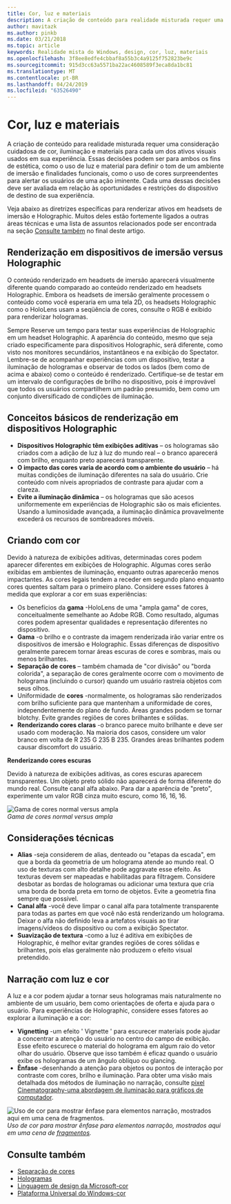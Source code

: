 ```yaml
---
title: Cor, luz e materiais
description: A criação de conteúdo para realidade misturada requer uma consideração cuidadosa de cor, iluminação e materiais para cada um dos ativos visuais usados em sua experiência.
author: mavitazk
ms.author: pinkb
ms.date: 03/21/2018
ms.topic: article
keywords: Realidade mista do Windows, design, cor, luz, materiais
ms.openlocfilehash: 3f8ee8edfe4cbbaf8a55b3c4a9125f752823be9c
ms.sourcegitcommit: 915d3cc63a5571ba22ac4608589f3eca8da1bc81
ms.translationtype: MT
ms.contentlocale: pt-BR
ms.lasthandoff: 04/24/2019
ms.locfileid: "63526490"
---
```

# <a name="color-light-and-materials"></a>Cor, luz e materiais

A criação de conteúdo para realidade misturada requer uma consideração cuidadosa de cor, iluminação e materiais para cada um dos ativos visuais usados em sua experiência. Essas decisões podem ser para ambos os fins de estética, como o uso de luz e material para definir o tom de um ambiente de imersão e finalidades funcionais, como o uso de cores surpreendentes para alertar os usuários de uma ação iminente. Cada uma dessas decisões deve ser avaliada em relação às oportunidades e restrições do dispositivo de destino de sua experiência.

Veja abaixo as diretrizes específicas para renderizar ativos em headsets de imersão e Holographic. Muitos deles estão fortemente ligados a outras áreas técnicas e uma lista de assuntos relacionados pode ser encontrada na seção [Consulte também](color,-light-and-materials.md#see-also) no final deste artigo.

## <a name="rendering-on-immersive-vs-holographic-devices"></a>Renderização em dispositivos de imersão versus Holographic

O conteúdo renderizado em headsets de imersão aparecerá visualmente diferente quando comparado ao conteúdo renderizado em headsets Holographic. Embora os headsets de imersão geralmente processem o conteúdo como você esperaria em uma tela 2D, os headsets Holographic como o HoloLens usam a seqüência de cores, consulte o RGB é exibido para renderizar hologramas.

Sempre Reserve um tempo para testar suas experiências de Holographic em um headset Holographic. A aparência do conteúdo, mesmo que seja criado especificamente para dispositivos Holographic, será diferente, como visto nos monitores secundários, instantâneos e na exibição do Spectator. Lembre-se de acompanhar experiências com um dispositivo, testar a iluminação de hologramas e observar de todos os lados (bem como de acima e abaixo) como o conteúdo é renderizado. Certifique-se de testar em um intervalo de configurações de brilho no dispositivo, pois é improvável que todos os usuários compartilhem um padrão presumido, bem como um conjunto diversificado de condições de iluminação.

## <a name="fundamentals-of-rendering-on-holographic-devices"></a>Conceitos básicos de renderização em dispositivos Holographic
* **Dispositivos Holographic têm exibições aditivas** – os hologramas são criados com a adição de luz à luz do mundo real – o branco aparecerá com brilho, enquanto preto aparecerá transparente.
* **O impacto das cores varia de acordo com o ambiente do usuário** – há muitas condições de iluminação diferentes na sala do usuário. Crie conteúdo com níveis apropriados de contraste para ajudar com a clareza.
* **Evite a iluminação dinâmica** – os hologramas que são acesos uniformemente em experiências de Holographic são os mais eficientes. Usando a luminosidade avançada, a iluminação dinâmica provavelmente excederá os recursos de sombreadores móveis.

## <a name="designing-with-color"></a>Criando com cor

Devido à natureza de exibições aditivas, determinadas cores podem aparecer diferentes em exibições de Holographic. Algumas cores serão exibidas em ambientes de iluminação, enquanto outras aparecerão menos impactantes. As cores legais tendem a receder em segundo plano enquanto cores quentes saltam para o primeiro plano. Considere esses fatores à medida que explorar a cor em suas experiências:
* Os benefícios da **gama** -HoloLens de uma "ampla gama" de cores, conceitualmente semelhante ao Adobe RGB. Como resultado, algumas cores podem apresentar qualidades e representação diferentes no dispositivo.
* **Gama** -o brilho e o contraste da imagem renderizada irão variar entre os dispositivos de imersão e Holographic. Essas diferenças de dispositivo geralmente parecem tornar áreas escuras de cores e sombras, mais ou menos brilhantes.
* **Separação de cores** – também chamada de "cor divisão" ou "borda colorida", a separação de cores geralmente ocorre com o movimento de holograma (incluindo o cursor) quando um usuário rastreia objetos com seus olhos.
* Uniformidade de **cores** -normalmente, os hologramas são renderizados com brilho suficiente para que mantenham a uniformidade de cores, independentemente do plano de fundo. Áreas grandes podem se tornar blotchy. Evite grandes regiões de cores brilhantes e sólidas.
* **Renderizando cores claras** -o branco parece muito brilhante e deve ser usado com moderação. Na maioria dos casos, considere um valor branco em volta de R 235 G 235 B 235. Grandes áreas brilhantes podem causar discomfort do usuário.

**Renderizando cores escuras**

Devido à natureza de exibições aditivas, as cores escuras aparecem transparentes. Um objeto preto sólido não aparecerá de forma diferente do mundo real. Consulte canal alfa abaixo. Para dar a aparência de "preto", experimente um valor RGB cinza muito escuro, como 16, 16, 16.

![Gama de cores normal versus ampla](images/640px-widegamut.png)<br>
*Gama de cores normal versus ampla*

## <a name="technical-considerations"></a>Considerações técnicas
* **Alias** -seja considerem de alias, denteado ou "etapas da escada", em que a borda da geometria de um holograma atende ao mundo real. O uso de texturas com alto detalhe pode aggravate esse efeito. As texturas devem ser mapeadas e habilitadas para filtragem. Considere desbotar as bordas de hologramas ou adicionar uma textura que cria uma borda de borda preta em torno de objetos. Evite a geometria fina sempre que possível.
* **Canal alfa** -você deve limpar o canal alfa para totalmente transparente para todas as partes em que você não está renderizando um holograma. Deixar o alfa não definido leva a artefatos visuais ao tirar imagens/vídeos do dispositivo ou com a exibição Spectator.
* **Suavização de textura** -como a luz é aditiva em exibições de Holographic, é melhor evitar grandes regiões de cores sólidas e brilhantes, pois elas geralmente não produzem o efeito visual pretendido.

## <a name="storytelling-with-light-and-color"></a>Narração com luz e cor

A luz e a cor podem ajudar a tornar seus hologramas mais naturalmente no ambiente de um usuário, bem como orientações de oferta e ajuda para o usuário. Para experiências de Holographic, considere esses fatores ao explorar a iluminação e a cor:
* **Vignetting** -um efeito ' Vignette ' para escurecer materiais pode ajudar a concentrar a atenção do usuário no centro do campo de exibição. Esse efeito escurece o material do holograma em algum raio do vetor olhar do usuário. Observe que isso também é eficaz quando o usuário exibe os hologramas de um ângulo oblíquo ou glancing.
* **Ênfase** -desenhando a atenção para objetos ou pontos de interação por contraste com cores, brilho e iluminação. Para obter uma visão mais detalhada dos métodos de iluminação no narração, consulte [pixel Cinematography-uma abordagem de iluminação para gráficos de computador](http://media.siggraph.org/education/cgsource/Archive/ConfereceCourses/S96/course30.pdf).

![Uso de cor para mostrar ênfase para elementos narração, mostrados aqui em uma cena de fragmentos.](images/640px-fragments.jpg)<br>
*Uso de cor para mostrar ênfase para elementos narração, mostrados aqui em uma cena de [fragmentos](https://www.microsoft.com/p/fragments/9nblggh5ggm8).*

## <a name="see-also"></a>Consulte também
* [Separação de cores](hologram-stability.md#color-separation)
* [Hologramas](hologram.md)
* [Linguagem de design da Microsoft-cor](https://www.microsoft.com/design/color)
* [Plataforma Universal do Windows-cor](https://docs.microsoft.com/windows/uwp/style/color)
